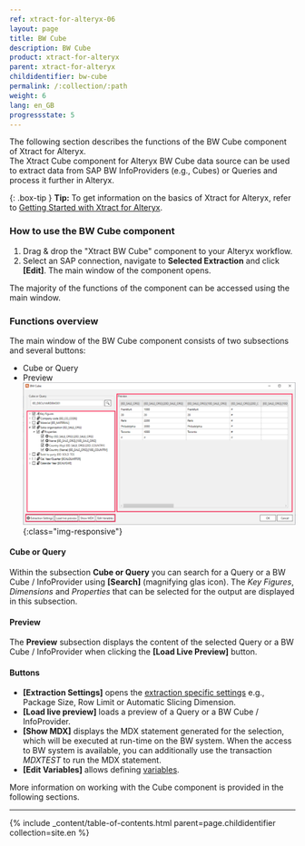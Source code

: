 ```yaml
---
ref: xtract-for-alteryx-06
layout: page
title: BW Cube
description: BW Cube
product: xtract-for-alteryx
parent: xtract-for-alteryx
childidentifier: bw-cube
permalink: /:collection/:path
weight: 6
lang: en_GB
progressstate: 5
---
```

The following section describes the functions of the BW Cube component of Xtract for Alteryx.<br>
The Xtract Cube component for Alteryx BW Cube data source can be used to extract data from SAP BW InfoProviders (e.g., Cubes) or Queries and process it further in Alteryx.

{: .box-tip }
**Tip:** To get information on the basics of Xtract for Alteryx, refer to [Getting Started with Xtract for Alteryx](../getting-started).

### How to use the BW Cube component
1. Drag & drop the "Xtract BW Cube" component to your Alteryx workflow.
2. Select an SAP connection, navigate to **Selected Extraction** and click **[Edit]**. The main window of the component opens.

The majority of the functions of the component can be accessed using the main window.

### Functions overview
The main window of the BW Cube component consists of two subsections and several buttons:

- Cube or Query
- Preview
![Cube Extractor](/img/content/xfa/xfa-cube-query-overview.png){:class="img-responsive"}

#### Cube or Query
Within the subsection **Cube or Query** you can search for a Query or a BW Cube / InfoProvider using **[Search]** (magnifying glas icon).
The *Key Figures*, *Dimensions* and *Properties* that can be selected for the output are displayed in this subsection. 


#### Preview
The **Preview** subsection displays the content of the selected Query or a BW Cube / InfoProvider when clicking the **[Load Live Preview]** button.

#### Buttons
- **[Extraction Settings]** opens the [extraction specific settings](./bw-cube/bw-cube-settings) e.g., Package Size, Row Limit or Automatic Slicing Dimension. <br>
- **[Load live preview]** loads a preview of a Query or a BW Cube / InfoProvider.
- **[Show MDX]** displays the MDX statement generated for the selection, which will be executed at run-time on the BW system. When the access to BW system is available, you can additionally use the transaction *MDXTEST* to run the MDX statement.
- **[Edit Variables]** allows defining [variables](./bw-cube/bw-cube-variables). 

More information on working with the Cube component is provided in the following sections.

---

{% include _content/table-of-contents.html parent=page.childidentifier collection=site.en %}